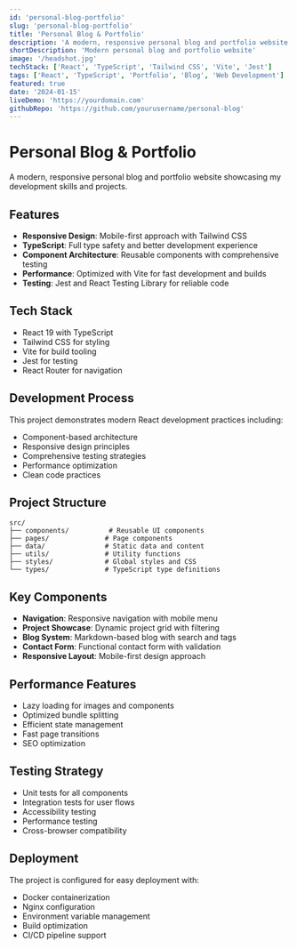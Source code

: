 ```yaml
---
id: 'personal-blog-portfolio'
slug: 'personal-blog-portfolio'
title: 'Personal Blog & Portfolio'
description: 'A modern, responsive personal blog and portfolio website built with React, TypeScript, and Tailwind CSS. Features include a dynamic project showcase, blog section with markdown support, and responsive design optimized for all devices.'
shortDescription: 'Modern personal blog and portfolio website'
image: '/headshot.jpg'
techStack: ['React', 'TypeScript', 'Tailwind CSS', 'Vite', 'Jest']
tags: ['React', 'TypeScript', 'Portfolio', 'Blog', 'Web Development']
featured: true
date: '2024-01-15'
liveDemo: 'https://yourdomain.com'
githubRepo: 'https://github.com/yourusername/personal-blog'
---
```


# Personal Blog & Portfolio

A modern, responsive personal blog and portfolio website showcasing my development skills and projects.

## Features

- **Responsive Design**: Mobile-first approach with Tailwind CSS
- **TypeScript**: Full type safety and better development experience
- **Component Architecture**: Reusable components with comprehensive testing
- **Performance**: Optimized with Vite for fast development and builds
- **Testing**: Jest and React Testing Library for reliable code

## Tech Stack

- React 19 with TypeScript
- Tailwind CSS for styling
- Vite for build tooling
- Jest for testing
- React Router for navigation

## Development Process

This project demonstrates modern React development practices including:
- Component-based architecture
- Responsive design principles
- Comprehensive testing strategies
- Performance optimization
- Clean code practices

## Project Structure

```
src/
├── components/          # Reusable UI components
├── pages/              # Page components
├── data/               # Static data and content
├── utils/              # Utility functions
├── styles/             # Global styles and CSS
└── types/              # TypeScript type definitions
```

## Key Components

- **Navigation**: Responsive navigation with mobile menu
- **Project Showcase**: Dynamic project grid with filtering
- **Blog System**: Markdown-based blog with search and tags
- **Contact Form**: Functional contact form with validation
- **Responsive Layout**: Mobile-first design approach

## Performance Features

- Lazy loading for images and components
- Optimized bundle splitting
- Efficient state management
- Fast page transitions
- SEO optimization

## Testing Strategy

- Unit tests for all components
- Integration tests for user flows
- Accessibility testing
- Performance testing
- Cross-browser compatibility

## Deployment

The project is configured for easy deployment with:
- Docker containerization
- Nginx configuration
- Environment variable management
- Build optimization
- CI/CD pipeline support
